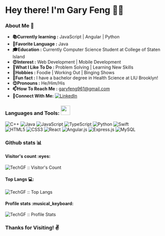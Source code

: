 # Hey there! I'm Gary Feng 👨‍💻


### About Me 🤔
-  **:books:Currently learning :** JavaScript | Angular | Python
-  **:tongue:Favorite Language :** Java
-  **:mortar_board:Education :** Currently Computer Science Student at College of Staten Island
-  **😍Interest :** Web Development | Mobile Development
-  **:runner:What I Like To Do :** Problem Solving | Learning New Skills
-  **:fish_cake:Hobbies :** Foodie | Working Out | Binging Shows
-  **:rofl:Fun fact :** I have a bachelor degree in Health Science at LIU Brooklyn!
-  **:blush:Pronouns :** He/Him/His
-  **📫How To Reach Me :** [garyfeng961@gmail.com](mailto:garyfeng961?subject=[GitHub]%20Source%20profile)
-  **:handshake:Connect With Me:** 
<a href="https://www.linkedin.com/in/gary-feng/"><img alt="LinkedIn" src="https://img.shields.io/badge/-Gary_Feng-blue?style=flat-square&logo=Linkedin&logoColor=white&link=https://www.linkedin.com/in/gary-feng/"></a>

### Languages and Tools: <img src="https://media.giphy.com/media/WUlplcMpOCEmTGBtBW/giphy.gif" width="30">
![C++](https://img.shields.io/badge/c++-%2300599C.svg?style=for-the-badge&logo=c%2B%2B&logoColor=white)
![Java](https://img.shields.io/badge/java-%23ED8B00.svg?style=for-the-badge&logo=java&logoColor=white)
![JavaScript](https://img.shields.io/badge/javascript-%23323330.svg?style=for-the-badge&logo=javascript&logoColor=%23F7DF1E)
![TypeScript](https://img.shields.io/badge/typescript-%23007ACC.svg?style=for-the-badge&logo=typescript&logoColor=white)
![Python](https://img.shields.io/badge/python-3670A0?style=for-the-badge&logo=python&logoColor=ffdd54)
![Swift](https://img.shields.io/badge/swift-F54A2A?style=for-the-badge&logo=swift&logoColor=white)<br>
![HTML5](https://img.shields.io/badge/html5-%23E34F26.svg?style=for-the-badge&logo=html5&logoColor=white)
![CSS3](https://img.shields.io/badge/css3-%231572B6.svg?style=for-the-badge&logo=css3&logoColor=white)
![React](https://img.shields.io/badge/react-%2320232a.svg?style=for-the-badge&logo=react&logoColor=%2361DAFB)
![Angular.js](https://img.shields.io/badge/angular.js-%23E23237.svg?style=for-the-badge&logo=angularjs&logoColor=white)
![Express.js](https://img.shields.io/badge/express.js-%23404d59.svg?style=for-the-badge&logo=express&logoColor=%2361DAFB)
![MySQL](https://img.shields.io/badge/mysql-%2300f.svg?style=for-the-badge&logo=mysql&logoColor=white)


### Github stats :bar_chart:

<h4>Visitor's count :eyes:</h4>

<p><img src="https://profile-counter.glitch.me/{TechGF}/count.svg" alt="TechGF :: Visitor's Count" /></p>

<p>
<h4>Top Langs 💻:</h4>

<p><img src="https://github-readme-stats.vercel.app/api/top-langs/?username=TechGF&langs_count=10&theme=tokyonight&layout=compact" alt="TechGF :: Top Langs" /></p>

<h4>Profile stats :musical_keyboard:</h4>

<p><img src="https://github-readme-stats.vercel.app/api?username=TechGF&show_icons=true&theme=synthwave" alt="TechGF :: Profile Stats" /></p>
</p>

### Thanks for Visiting! :v:
